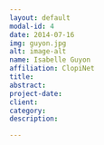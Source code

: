 ```yaml
---
layout: default
modal-id: 4
date: 2014-07-16
img: guyon.jpg
alt: image-alt
name: Isabelle Guyon
affiliation: ClopiNet
title:
abstract:
project-date:
client:
category:
description:

---
```

